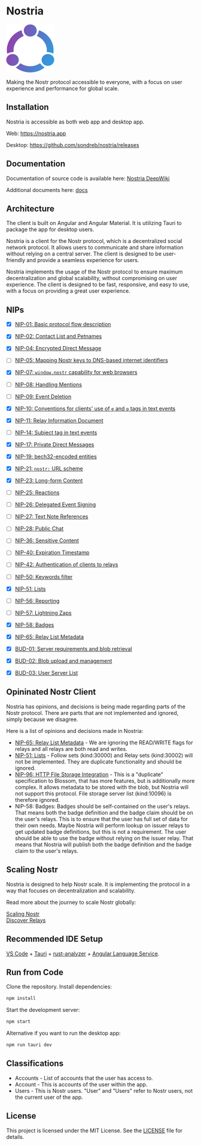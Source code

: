 # Nostria

<img src="public/icons/icon-128x128.png" alt="Nostria Logo" width="128" height="128">

Making the Nostr protocol accessible to everyone, with a focus on user experience and performance for global scale.

## Installation

Nostria is accessible as both web app and desktop app.

Web: https://nostria.app

Desktop: https://github.com/sondreb/nostria/releases

## Documentation

Documentation of source code is available here: [Nostria DeepWiki](https://deepwiki.com/nostria-app/nostria)

Additional documents here: [docs](docs/)

## Architecture

The client is built on Angular and Angular Material. It is utilizing Tauri to package the app for desktop users.

Nostria is a client for the Nostr protocol, which is a decentralized social network protocol. It allows users to communicate and share information without relying on a central server. The client is designed to be user-friendly and provide a seamless experience for users.

Nostria implements the usage of the Nostr protocol to ensure maximum decentralization and global scalability, without compromising on user experience. The client is designed to be fast, responsive, and easy to use, with a focus on providing a great user experience.

## NIPs

- [x] [NIP-01: Basic protocol flow description](https://github.com/nostr-protocol/nips/blob/master/01.md)
- [x] [NIP-02: Contact List and Petnames](https://github.com/nostr-protocol/nips/blob/master/02.md)
- [x] [NIP-04: Encrypted Direct Message](https://github.com/nostr-protocol/nips/blob/master/04.md)
- [ ] [NIP-05: Mapping Nostr keys to DNS-based internet identifiers](https://github.com/nostr-protocol/nips/blob/master/05.md)
- [x] [NIP-07: `window.nostr` capability for web browsers](https://github.com/nostr-protocol/nips/blob/master/07.md)
- [ ] [NIP-08: Handling Mentions](https://github.com/nostr-protocol/nips/blob/master/08.md)
- [ ] [NIP-09: Event Deletion](https://github.com/nostr-protocol/nips/blob/master/09.md)
- [x] [NIP-10: Conventions for clients' use of `e` and `p` tags in text events](https://github.com/nostr-protocol/nips/blob/master/10.md)
- [x] [NIP-11: Relay Information Document](https://github.com/nostr-protocol/nips/blob/master/11.md)
- [ ] [NIP-14: Subject tag in text events](https://github.com/nostr-protocol/nips/blob/master/14.md)
- [x] [NIP-17: Private Direct Messages](https://github.com/nostr-protocol/nips/blob/master/17.md)
- [x] [NIP-19: bech32-encoded entities](https://github.com/nostr-protocol/nips/blob/master/19.md)
- [x] [NIP-21: `nostr:` URL scheme](https://github.com/nostr-protocol/nips/blob/master/21.md)
- [x] [NIP-23: Long-form Content](https://github.com/nostr-protocol/nips/blob/master/23.md)
- [ ] [NIP-25: Reactions](https://github.com/nostr-protocol/nips/blob/master/25.md)
- [ ] [NIP-26: Delegated Event Signing](https://github.com/nostr-protocol/nips/blob/master/26.md)
- [ ] [NIP-27: Text Note References](https://github.com/nostr-protocol/nips/blob/master/27.md)
- [ ] [NIP-28: Public Chat](https://github.com/nostr-protocol/nips/blob/master/28.md)
- [ ] [NIP-36: Sensitive Content](https://github.com/nostr-protocol/nips/blob/master/36.md)
- [ ] [NIP-40: Expiration Timestamp](https://github.com/nostr-protocol/nips/blob/master/40.md)
- [ ] [NIP-42: Authentication of clients to relays](https://github.com/nostr-protocol/nips/blob/master/42.md)
- [ ] [NIP-50: Keywords filter](https://github.com/nostr-protocol/nips/blob/master/50.md)
- [x] [NIP-51: Lists](https://github.com/nostr-protocol/nips/blob/master/51.md)
- [ ] [NIP-56: Reporting](https://github.com/nostr-protocol/nips/blob/master/56.md)
- [ ] [NIP-57: Lightning Zaps](https://github.com/nostr-protocol/nips/blob/master/57.md)
- [x] [NIP-58: Badges](https://github.com/nostr-protocol/nips/blob/master/58.md)
- [x] [NIP-65: Relay List Metadata](https://github.com/nostr-protocol/nips/blob/master/65.md)

- [x] [BUD-01: Server requirements and blob retrieval](https://github.com/hzrd149/blossom/blob/master/buds/01.md)
- [x] [BUD-02: Blob upload and management](https://github.com/hzrd149/blossom/blob/master/buds/02.md)
- [x] [BUD-03: User Server List](https://github.com/hzrd149/blossom/blob/master/buds/03.md)

## Opininated Nostr Client

Nostria has opinions, and decisions is being made regarding parts of the Nostr protocol. There are parts that are not implemented and ignored, simply because we disagree.

Here is a list of opinions and decisions made in Nostria:

- [NIP-65: Relay List Metadata](https://github.com/nostr-protocol/nips/blob/master/65.md) - We are ignoring the READ/WRITE flags for relays and all relays are both read and writes.
- [NIP-51: Lists](https://github.com/nostr-protocol/nips/blob/master/51.md) - Follow sets (kind:30000) and Relay sets (kind:30002) will not be implemented. They are duplicate functionality and should be ignored.
- [NIP-96: HTTP File Storage Integration](https://github.com/nostr-protocol/nips/blob/master/96.md) - This is a "duplicate" specification to Blossom, that has more features, but is additionally more complex. It allows metadata to be stored with the blob, but Nostria will not support this protocol. File storage server list (kind:10096) is therefore
ignored.
- NIP-58: Badges: Badges should be self-contained on the user's relays. That means both the badge definition and the badge claim should be on the user's relays. This is to ensure that the user has full set of data for their own needs. Maybe Nostria will perform lookup on issuer relays 
to get updated badge definitions, but this is not a requirement. The user should be able to use the badge without relying on the issuer relay.
That means that Nostria will publish both the badge definition and the badge claim to the user's relays.

## Scaling Nostr

Nostria is designed to help Nostr scale. It is implementing the protocol in a way that focuses on decentralization and scalability.

Read more about the journey to scale Nostr globally:

[Scaling Nostr](https://medium.com/@sondreb/scaling-nostr-e50276774367)   
[Discover Relays](https://medium.com/@sondreb/discovery-relays-e2b0bd00feec)

## Recommended IDE Setup

[VS Code](https://code.visualstudio.com/) + [Tauri](https://marketplace.visualstudio.com/items?itemName=tauri-apps.tauri-vscode) + [rust-analyzer](https://marketplace.visualstudio.com/items?itemName=rust-lang.rust-analyzer) + [Angular Language Service](https://marketplace.visualstudio.com/items?itemName=Angular.ng-template).

## Run from Code

Clone the repository.
Install dependencies:
   ```bash
   npm install
   ```
Start the development server:
   ```bash
   npm start
   ```

Alternative if you want to run the desktop app:
   ```bash
   npm run tauri dev
   ```

## Classifications

* Accounts - List of accounts that the user has access to.
* Account - This is accounts of the user within the app.
* Users - This is Nostr users. "User" and "Users" refer to Nostr users, not the current user of the app.

## License

This project is licensed under the MIT License. See the [LICENSE](LICENSE) file for details.